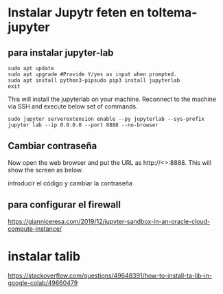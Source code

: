 
# Instalar Jupytr feten en toltema-jupyter

## para instalar jupyter-lab
```
sudo apt update
sudo apt upgrade #Provide Y/yes as input when prompted.
sudo apt install python3-pipsudo pip3 install jupyterlab
exit
```

This will install the jupyterlab on your machine. Reconnect to the machine via SSH and execute below set of commands.

```
sudo jupyter serverextension enable --py jupyterlab --sys-prefix
jupyter lab --ip 0.0.0.0 --port 8888 --no-browser
```

## Cambiar contraseña

Now open the web browser and put the URL as http://<<static ip of VM>>:8888. This will show the screen as below.

introducir el código y cambiar la contraseña


## para configurar el firewall

https://gianniceresa.com/2019/12/jupyter-sandbox-in-an-oracle-cloud-compute-instance/


# instalar talib
  
  https://stackoverflow.com/questions/49648391/how-to-install-ta-lib-in-google-colab/49660479
